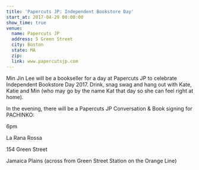 ```yaml
---
title: 'Papercuts JP: Independent Bookstore Day'
start_at: 2017-04-29 00:00:00
show_time: true
venue:
  name: Papercuts JP
  address: 5 Green Street
  city: Boston
  state: MA
  zip:
  link: www.papercutsjp.com
---
```



Min Jin Lee will be a bookseller for a day at Papercuts JP to celebrate Independent Bookstore Day 2017. Drink, snag swag and hang out with Kate, Katie and Min (who may go by the name Kat that day so she can feel right at home).&nbsp;

In the evening, there will be a Papercuts JP Conversation & Book signing for PACHINKO:

6pm

La Rana Rossa

154 Green Street

Jamaica Plains (across from Green Street Station on the Orange Line)